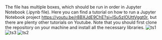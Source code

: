 The file has multiple boxes, which should be run in order in Jupyter Notebook (.ipynb file). Here you can find a tutorial on how to run a Jupyter Notebook project https://youtu.be/r8BXJdE9ChE?si=lSu5zIOUttVggt0r, but there are plenty other tutorials on Youtube. Note that you should first clone the repository on your machine and install all the necessary libraries. 
![ts1](https://github.com/user-attachments/assets/2e711de4-c600-42d1-b122-cb06b331de33)
![ts3](https://github.com/user-attachments/assets/3da9f4a9-9dee-40a4-a488-6f32b0a3e8c3)
![ts2](https://github.com/user-attachments/assets/5789b4f6-b52b-470b-8920-73049382e12c)

